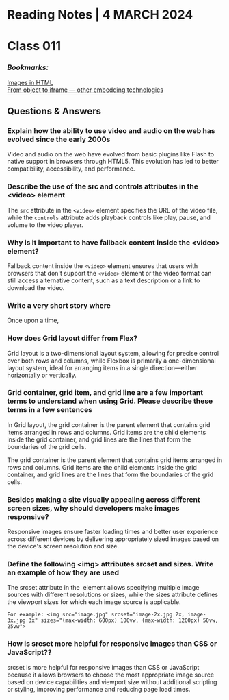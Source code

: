 # **Reading Notes | 4 MARCH 2024**

# Class 011  

### *Bookmarks:*  

[Images in HTML](https://developer.mozilla.org/en-US/docs/Learn/HTML/Multimedia_and_embedding/Images_in_HTML)  
[From object to iframe — other embedding technologies](https://developer.mozilla.org/en-US/docs/Learn/HTML/Multimedia_and_embedding/Other_embedding_technologies)

## **Questions & Answers**  

### Explain how the ability to use video and audio on the web has evolved since the early 2000s

Video and audio on the web have evolved from basic plugins like Flash to native support in browsers through HTML5. This evolution has led to better compatibility, accessibility, and performance.  
  
### Describe the use of the src and controls attributes in the \<video> element

The `src` attribute in the `<video>` element specifies the URL of the video file, while the `controls` attribute adds playback controls like play, pause, and volume to the video player.

### Why is it important to have fallback content inside the \<video> element?

Fallback content inside the `<video>` element ensures that users with browsers that don't support the `<video>` element or the video format can still access alternative content, such as a text description or a link to download the video.

### Write a very short story where <audio> and <video> are characters

Once upon a time, <audio> and <video> were inseparable friends. They roamed the digital landscape, sharing stories and melodies with anyone who cared to listen or watch.

### How does Grid layout differ from Flex?

Grid layout is a two-dimensional layout system, allowing for precise control over both rows and columns, while Flexbox is primarily a one-dimensional layout system, ideal for arranging items in a single direction—either horizontally or vertically.

### Grid container, grid item, and grid line are a few important terms to understand when using Grid. Please describe these terms in a few sentences

In Grid layout, the grid container is the parent element that contains grid items arranged in rows and columns. Grid items are the child elements inside the grid container, and grid lines are the lines that form the boundaries of the grid cells.

The grid container is the parent element that contains grid items arranged in rows and columns. Grid items are the child elements inside the grid container, and grid lines are the lines that form the boundaries of the grid cells.

### Besides making a site visually appealing across different screen sizes, why should developers make images responsive?

Responsive images ensure faster loading times and better user experience across different devices by delivering appropriately sized images based on the device's screen resolution and size.

### Define the following \<img> attributes srcset and sizes. Write an example of how they are used

The srcset attribute in the <img> element allows specifying multiple image sources with different resolutions or sizes, while the sizes attribute defines the viewport sizes for which each image source is applicable.

    For example: <img src="image.jpg" srcset="image-2x.jpg 2x, image-3x.jpg 3x" sizes="(max-width: 600px) 100vw, (max-width: 1200px) 50vw, 25vw">

### How is srcset more helpful for responsive images than CSS or JavaScript??

srcset is more helpful for responsive images than CSS or JavaScript because it allows browsers to choose the most appropriate image source based on device capabilities and viewport size without additional scripting or styling, improving performance and reducing page load times. 
